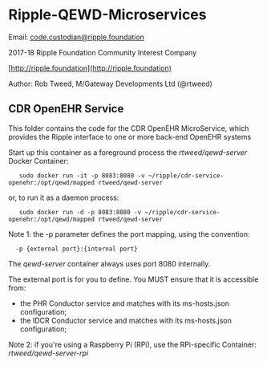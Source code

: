 # Ripple-QEWD-Microservices

Email: <code.custodian@ripple.foundation>

2017-18 Ripple Foundation Community Interest Company 

[http://ripple.foundation](http://ripple.foundation)

Author: Rob Tweed, M/Gateway Developments Ltd (@rtweed)

## CDR OpenEHR Service

This folder contains the code for the CDR OpenEHR MicroService, which provides the Ripple interface to 
one or more back-end OpenEHR systems

Start up this container as a foreground process the *rtweed/qewd-server* Docker Container:

       sudo docker run -it -p 8083:8080 -v ~/ripple/cdr-service-openehr:/opt/qewd/mapped rtweed/qewd-server

or, to run it as a daemon process:

       sudo docker run -d -p 8083:8080 -v ~/ripple/cdr-service-openehr:/opt/qewd/mapped rtweed/qewd-server


Note 1: the -p parameter defines the port mapping, using the convention:

      -p {external port}:{internal port}

The *qewd-server* container always uses port 8080 internally.  

The external port is for you to define.  You MUST ensure that it is accessible from:

- the PHR Conductor service and matches with its ms-hosts.json configuration;
- the IDCR Conductor service and matches with its ms-hosts.json configuration;


Note 2: if you're using a Raspberry Pi (RPi), use the RPi-specific Container: *rtweed/qewd-server-rpi*





